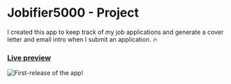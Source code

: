 # Jobifier5000 - Project

I created this app to keep track of my job applications and generate a cover letter and email intro when I submit an application. 🔥

### [Live preview](https://octavian-sn.github.io/jobifier5000/)

![First-release of the app!](./src/assets/screen.gif)
